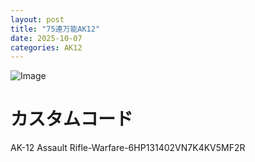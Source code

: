 ```yaml
---
layout: post
title: "75連万能AK12"
date: 2025-10-07
categories: AK12
---
```


![Image](https://github.com/user-attachments/assets/ac33d02a-e6a9-4e98-a3ad-d121365a79ed)

# カスタムコード

AK-12 Assault Rifle-Warfare-6HP131402VN7K4KV5MF2R
